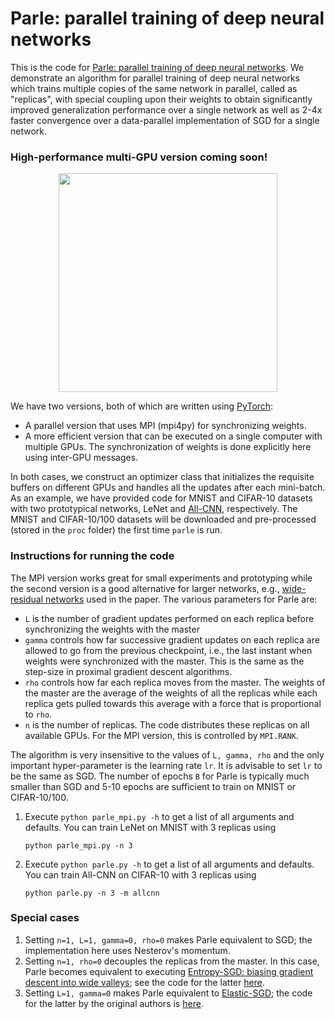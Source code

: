 # Parle: parallel training of deep neural networks

This is the code for [Parle: parallel training of deep neural networks](https://arxiv.org/abs/1707.00424). We demonstrate an algorithm for parallel training of deep neural networks which trains multiple copies of the same network in parallel, called as "replicas", with special coupling upon their weights to obtain significantly improved generalization performance over a single network as well as 2-4x faster convergence over a data-parallel implementation of SGD for a single network.

### High-performance multi-GPU version coming soon!

<p align="center">
<img src="https://i.imgur.com/KZlZ3Nw.jpg" width="350">
</p>

We have two versions, both of which are written using [PyTorch](http://pytorch.org):

- A parallel version that uses MPI (mpi4py) for synchronizing weights.
- A more efficient version that can be executed on a single computer with multiple GPUs. The synchronization of weights is done explicitly here using inter-GPU messages.

In both cases, we construct an optimizer class that initializes the requisite buffers on different GPUs and handles all the updates after each mini-batch. As an example, we have provided code for MNIST and CIFAR-10 datasets with two prototypical networks, LeNet and [All-CNN](https://arxiv.org/abs/1412.6806), respectively. The MNIST and CIFAR-10/100 datasets will be downloaded and pre-processed (stored in the ``proc`` folder) the first time ``parle`` is run.

### Instructions for running the code

The MPI version works great for small experiments and prototyping while the second version is a good alternative for larger networks, e.g., [wide-residual networks](https://arxiv.org/abs/1605.07146) used in the paper. The various parameters for Parle are:
- ``L`` is the number of gradient updates performed on each replica before synchronizing the weights with the master
- ``gamma`` controls how far successive gradient updates on each replica are allowed to go from the previous checkpoint, i.e., the last instant when weights were synchronized with the master. This is the same as the step-size in proximal gradient descent algorithms.
- ``rho`` controls how far each replica moves from the master. The weights of the master are the average of the weights of all the replicas while each replica gets pulled towards this average with a force that is proportional to ``rho``.
- ``n`` is the number of replicas. The code distributes these replicas on all available GPUs. For the MPI version, this is controlled by ``MPI.RANK``.

The algorithm is very insensitive to the values of ``L, gamma, rho`` and the only important hyper-parameter is the learning rate ``lr``. It is advisable to set ``lr`` to be the same as SGD. The number of epochs ``B`` for Parle is typically much smaller than SGD and 5-10 epochs are sufficient to train on MNIST or CIFAR-10/100.

1. Execute ``python parle_mpi.py -h`` to get a list of all arguments and defaults. You can train LeNet on MNIST with 3 replicas using
    ```
    python parle_mpi.py -n 3
    ```
2. Execute ``python parle.py -h`` to get a list of all arguments and defaults. You can train All-CNN on CIFAR-10 with 3 replicas using
    ```
    python parle.py -n 3 -m allcnn
    ```

### Special cases
1. Setting ``n=1, L=1, gamma=0, rho=0`` makes Parle equivalent to SGD; the implementation here uses Nesterov's momentum.
2. Setting ``n=1, rho=0`` decouples the replicas from the master. In this case, Parle becomes equivalent to executing [Entropy-SGD: biasing gradient descent into wide valleys](https://arxiv.org/abs/1611.01838); see the code for the latter [here](https://github.com/ucla-vision/entropy-sgd).
3. Setting ``L=1, gamma=0`` makes Parle equivalent to [Elastic-SGD](https://arxiv.org/abs/1412.6651); the code for the latter by the original authors is [here](https://github.com/sixin-zh/mpiT).
